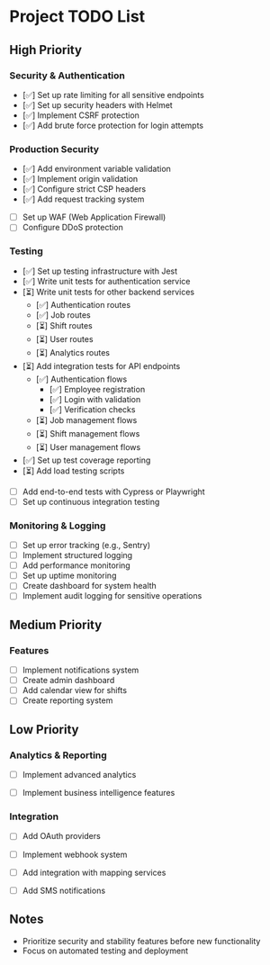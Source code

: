 # Project TODO List

## High Priority

### Security & Authentication
- [✅] Set up rate limiting for all sensitive endpoints
- [✅] Set up security headers with Helmet
- [✅] Implement CSRF protection
- [✅] Add brute force protection for login attempts

### Production Security
- [✅] Add environment variable validation
- [✅] Implement origin validation
- [✅] Configure strict CSP headers
- [✅] Add request tracking system
- [ ] Set up WAF (Web Application Firewall)
- [ ] Configure DDoS protection

### Testing
- [✅] Set up testing infrastructure with Jest
- [✅] Write unit tests for authentication service
- [⏳] Write unit tests for other backend services
  - [✅] Authentication routes
  - [✅] Job routes
  - [⏳] Shift routes
  - [⏳] User routes
  - [⏳] Analytics routes
- [⏳] Add integration tests for API endpoints
  - [✅] Authentication flows
    - [✅] Employee registration
    - [✅] Login with validation
    - [✅] Verification checks
  - [⏳] Job management flows
  - [⏳] Shift management flows
  - [⏳] User management flows
- [✅] Set up test coverage reporting
- [⏳] Add load testing scripts
- [ ] Add end-to-end tests with Cypress or Playwright
- [ ] Set up continuous integration testing

### Monitoring & Logging
- [ ] Set up error tracking (e.g., Sentry)
- [ ] Implement structured logging
- [ ] Add performance monitoring
- [ ] Set up uptime monitoring
- [ ] Create dashboard for system health
- [ ] Implement audit logging for sensitive operations

## Medium Priority


### Features
- [ ] Implement notifications system
- [ ] Create admin dashboard
- [ ] Add calendar view for shifts
- [ ] Create reporting system

## Low Priority

### Analytics & Reporting
- [ ] Implement advanced analytics
- [ ] Implement business intelligence features


### Integration
- [ ] Add OAuth providers
- [ ] Implement webhook system
- [ ] Add integration with mapping services
- [ ] Add SMS notifications


## Notes
- Prioritize security and stability features before new functionality
- Focus on automated testing and deployment